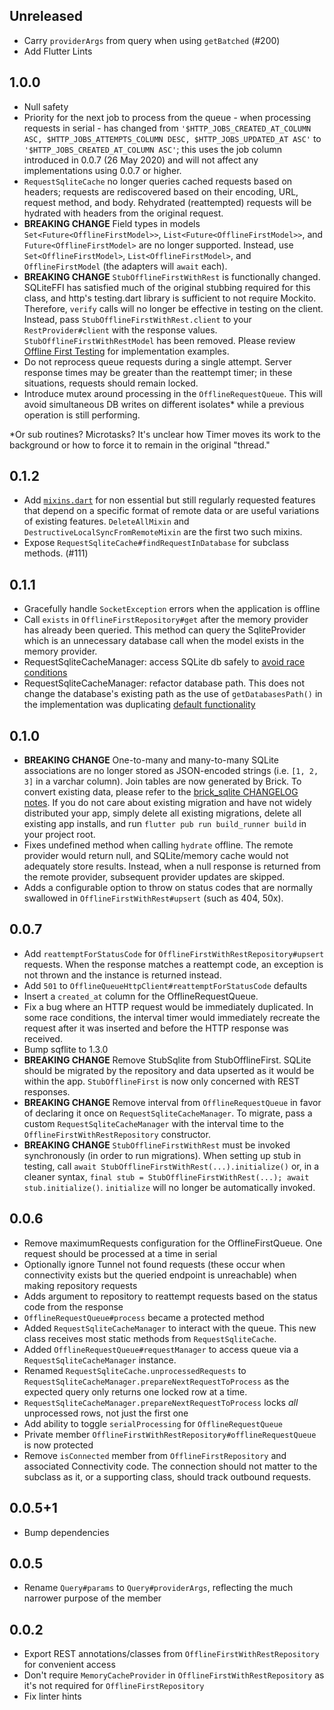 ## Unreleased

* Carry `providerArgs` from query when using `getBatched` (#200)
* Add Flutter Lints

## 1.0.0

* Null safety
* Priority for the next job to process from the queue - when processing requests in serial - has changed from `'$HTTP_JOBS_CREATED_AT_COLUMN ASC, $HTTP_JOBS_ATTEMPTS_COLUMN DESC, $HTTP_JOBS_UPDATED_AT ASC'` to `'$HTTP_JOBS_CREATED_AT_COLUMN ASC'`; this uses the job column introduced in 0.0.7 (26 May 2020) and will not affect any implementations using 0.0.7 or higher.
* `RequestSqliteCache` no longer queries cached requests based on headers; requests are rediscovered based on their encoding, URL, request method, and body. Rehydrated (reattempted) requests will be hydrated with headers from the original request.
* **BREAKING CHANGE** Field types in models `Set<Future<OfflineFirstModel>>`, `List<Future<OfflineFirstModel>>`, and `Future<OfflineFirstModel>` are no longer supported. Instead, use `Set<OfflineFirstModel>`, `List<OfflineFirstModel>`, and `OfflineFirstModel` (the adapters will `await` each).
* **BREAKING CHANGE** `StubOfflineFirstWithRest` is functionally changed. SQLiteFFI has satisfied much of the original stubbing required for this class, and http's testing.dart library is sufficient to not require Mockito. Therefore, `verify` calls will no longer be effective in testing on the client. Instead, pass `StubOfflineFirstWithRest.client` to your `RestProvider#client` with the response values. `StubOfflineFirstWithRestModel` has been removed. Please review [Offline First Testing](https://greenbits.github.io/brick/#/offline_first/testing) for implementation examples.
* Do not reprocess queue requests during a single attempt. Server response times may be greater than the reattempt timer; in these situations, requests should remain locked.
* Introduce mutex around processing in the `OfflineRequestQueue`. This will avoid simultaneous DB writes on different isolates* while a previous operation is still performing.

*Or sub routines? Microtasks? It's unclear how Timer moves its work to the background or how to force it to remain in the original "thread."

## 0.1.2

* Add [`mixins.dart`](README.md#mixins) for non essential but still regularly requested features that depend on a specific format of remote data or are useful variations of existing features. `DeleteAllMixin` and `DestructiveLocalSyncFromRemoteMixin` are the first two such mixins.
* Expose `RequestSqliteCache#findRequestInDatabase` for subclass methods. (#111)

## 0.1.1

* Gracefully handle `SocketException` errors when the application is offline
* Call `exists` in `OfflineFirstRepository#get` after the memory provider has already been queried. This method can query the SqliteProvider which is an unnecessary database call when the model exists in the memory provider.
* RequestSqliteCacheManager: access SQLite db safely to [avoid race conditions](https://github.com/tekartik/sqflite/blob/master/sqflite/doc/opening_db.md#prevent-database-locked-issue)
* RequestSqliteCacheManager: refactor database path. This does not change the database's existing path as the use of `getDatabasesPath()` in the implementation was duplicating [default functionality](https://github.com/tekartik/sqflite/tree/master/sqflite#opening-a-database)

## 0.1.0

* **BREAKING CHANGE** One-to-many and many-to-many SQLite associations are no longer stored as JSON-encoded strings (i.e. `[1, 2, 3]` in a varchar column). Join tables are now generated by Brick. To convert existing data, please refer to the [brick_sqlite CHANGELOG notes](https://github.com/GetDutchie/brick/blob/main/packages/brick_sqlite/CHANGELOG.md#010). If you do not care about existing migration and have not widely distributed your app, simply delete all existing migrations, delete all existing app installs, and run `flutter pub run build_runner build` in your project root.
* Fixes undefined method when calling `hydrate` offline. The remote provider would return null, and SQLite/memory cache would not adequately store results. Instead, when a null response is returned from the remote provider, subsequent provider updates are skipped.
* Adds a configurable option to throw on status codes that are normally swallowed in `OfflineFirstWithRest#upsert` (such as 404, 50x).

## 0.0.7

* Add `reattemptForStatusCode` for `OfflineFirstWithRestRepository#upsert` requests. When the response matches a reattempt code, an exception is not thrown and the instance is returned instead.
* Add `501` to `OfflineQueueHttpClient#reattemptForStatusCode` defaults
* Insert a `created_at` column for the OfflineRequestQueue.
* Fix a bug where an HTTP request would be immediately duplicated. In some race conditions, the interval timer would immediately recreate the request after it was inserted and before the HTTP response was received.
* Bump sqflite to 1.3.0
* **BREAKING CHANGE** Remove StubSqlite from StubOfflineFirst. SQLite should be migrated by the repository and data upserted as it would be within the app. `StubOfflineFirst` is now only concerned with REST responses.
* **BREAKING CHANGE** Remove interval from `OfflineRequestQueue` in favor of declaring it once on `RequestSqliteCacheManager`. To migrate, pass a custom `RequestSqliteCacheManager` with the interval time to the `OfflineFirstWithRestRepository` constructor.
* **BREAKING CHANGE** `StubOfflineFirstWithRest` must be invoked synchronously (in order to run migrations). When setting up stub in testing, call `await StubOfflineFirstWithRest(...).initialize()` or, in a cleaner syntax, `final stub = StubOfflineFirstWithRest(...); await stub.initialize()`. `initialize` will no longer be automatically invoked.

## 0.0.6

* Remove maximumRequests configuration for the OfflineFirstQueue. One request should be processed at a time in serial
* Optionally ignore Tunnel not found requests (these occur when connectivity exists but the queried endpoint is unreachable) when making repository requests
* Adds argument to repository to reattempt requests based on the status code from the response
* `OfflineRequestQueue#process` became a protected method
* Added `RequestSqliteCacheManager` to interact with the queue. This new class receives most static methods from `RequestSqliteCache`.
* Added `OfflineRequestQueue#requestManager` to access queue via a `RequestSqliteCacheManager` instance.
* Renamed `RequestSqliteCache.unprocessedRequests` to `RequestSqliteCacheManager.prepareNextRequestToProcess` as the expected query only returns one locked row at a time.
* `RequestSqliteCacheManager.prepareNextRequestToProcess` locks _all_ unprocessed rows, not just the first one
* Add ability to toggle `serialProcessing` for `OfflineRequestQueue`
* Private member `OfflineFirstWithRestRepository#offlineRequestQueue` is now protected
* Remove `isConnected` member from `OfflineFirstRepository` and associated Connectivity code. The connection should not matter to the subclass as it, or a supporting class, should track outbound requests.

## 0.0.5+1

* Bump dependencies

## 0.0.5

* Rename `Query#params` to `Query#providerArgs`, reflecting the much narrower purpose of the member

## 0.0.2

* Export REST annotations/classes from `OfflineFirstWithRestRepository` for convenient access
* Don't require `MemoryCacheProvider` in `OfflineFirstWithRestRepository` as it's not required for `OfflineFirstRepository`
* Fix linter hints
